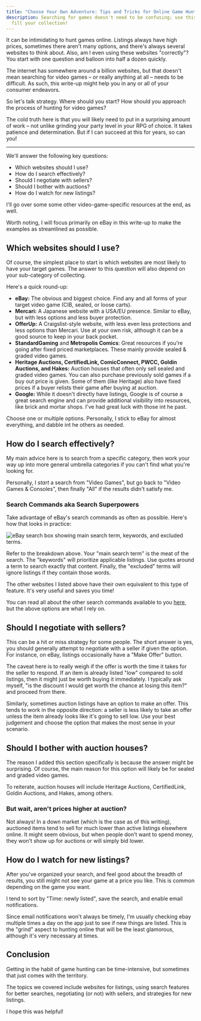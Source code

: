 ```yaml
---
title: "Choose Your Own Adventure: Tips and Tricks for Online Game Hunting!"
description: Searching for games doesn't need to be confusing; use this guide to
  fill your collection!
---
```

It can be intimidating to hunt games online. Listings always have high prices, sometimes there aren't many options, and there's always several websites to think about. Also, am I even using these websites "correctly"? You start with one question and balloon into half a dozen quickly.

The internet has somewhere around a billion websites, but that doesn't mean searching for video games – or really anything at all – needs to be difficult. As such, this write-up might help you in any or all of your consumer endeavors.

So let's talk strategy. Where should you start? How should you approach the process of hunting for video games?

The cold truth here is that you will likely need to put in a surprising amount of work – not unlike grinding your party level in your RPG of choice. It takes patience and determination. But if I can succeed at this for years, so can you!

- - -

We'll answer the following key questions:

* Which websites should I use?
* How do I search effectively?
* Should I negotiate with sellers?
* Should I bother with auctions?
* How do I watch for new listings?

I'll go over some some other video-game-specific resources at the end, as well.

Worth noting, I will focus primarily on eBay in this write-up to make the examples as streamlined as possible.

## Which websites should I use?

Of course, the simplest place to start is which websites are most likely to have your target games. The answer to this question will also depend on your sub-category of collecting.

Here's a quick round-up:

* **eBay:** The obvious and biggest choice. Find any and all forms of your target video game (CIB, sealed, or loose carts).
* **Mercari:** A Japanese website with a USA/EU presence. Similar to eBay, but with less options and less buyer protection.
* **OfferUp:** A Craigslist-style website, with less even less protections and less options than Mercari. Use at your own risk, although it can be a good source to keep in your back pocket.
* **StandardGaming** and **Metropolis Comics**: Great resources if you're going after fixed priced marketplaces. These mainly provide sealed & graded video games.
* **Heritage Auctions, CertifiedLink, ComicConnect, PWCC, Goldin Auctions, and Hakes:** Auction houses that often only sell sealed and graded video games. You can also purchase previously sold games if a buy out price is given. Some of them (like Heritage) also have fixed prices if a buyer relists their game after buying at auction.
* **Google:** While it doesn't directly have listings, Google is of course a great search engine and can provide additional visibility into resources, like brick and mortar shops. I've had great luck with those int he past.

Choose one or multiple options. Personally, I stick to eBay for almost everything, and dabble int he others as needed.

## How do I search effectively?

My main advice here is to search from a specific category, then work your way up into more general umbrella categories if you can't find what you're looking for.

Personally, I *start* a search from "Video Games", but go back to "Video Games & Consoles", then finally "All" if the results didn't satisfy me.

### Search Commands aka Search Superpowers

Take advantage of eBay's search commands as often as possible. Here's how that looks in practice:

![eBay search box showing main search term, keywords, and excluded terms.](/uploads/searchcommands.jpg "eBay search example")

Refer to the breakdown above. Your "main search term" is the meat of the search. The "keywords" will prioritize applicable listings. Use quotes around a term to search exactly that content. Finally, the "excluded" terms will ignore listings if they contain those words.

The other websites I listed above have their own equivalent to this type of feature. It's very useful and saves you time!

You can read all about the other search commands available to you [here](https://www.ebay.com.sg/pages/help/search/search-commands.html), but the above options are what I rely on.

## Should I negotiate with sellers?

This can be a hit or miss strategy for some people. The short answer is yes, you should generally attempt to negotiate with a seller if given the option. For instance, on eBay, listings occasionally have a "Make Offer" button. 

<pic of make offer>

The caveat here is to really weigh if the offer is worth the time it takes for the seller to respond. If an item is already listed "low" compared to sold listings, then it might just be worth buying it immediately. I typically ask myself, "is the discount I would get worth the chance at losing this item?" and proceed from there.

Similarly, sometimes auction listings have an option to make an offer. This tends to work in the opposite direction: a seller is less likely to take an offer unless the item already looks like it's going to sell low. Use your best judgement and choose the option that makes the most sense in your scenario.

## Should I bother with auction houses?

The reason I added this section specifically is because the answer might be surprising. Of course, the main reason for this option will likely be for sealed and graded video games. 

To reiterate, auction houses will include Heritage Auctions, CertifiedLink, Goldin Auctions, and Hakes, among others.

### But wait, aren't prices higher at auction?

Not always! In a down market (which is the case as of this writing), auctioned items tend to sell for much lower than active listings elsewhere online. It might seem obvious, but when people don't want to spend money, they won't show up for auctions or will simply bid lower.

## How do I watch for new listings?

After you've organized your search, and feel good about the breadth of results, you still might not see your game at a price you like. This is common depending on the game you want.

I tend to sort by "Time: newly listed", save the search, and enable email notifications. 

Since email notifications won't always be timely, I'm usually checking ebay multiple times a day on the app just to see if new things are listed. This is the "grind" aspect to hunting online that will be the least glamorous, although it's very necessary at times.

## Conclusion

Getting in the habit of game hunting can be time-intensive, but sometimes that just comes with the territory. 

The topics we covered include websites for listings, using search features for better searches, negotiating (or not) with sellers, and strategies for new listings.

I hope this was helpful!